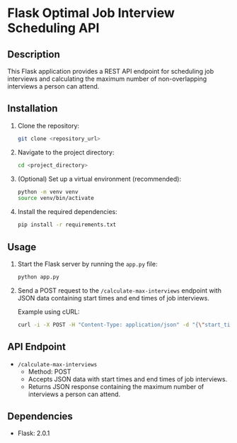 # Flask Optimal Job Interview Scheduling API

## Description
This Flask application provides a REST API endpoint for scheduling job interviews and calculating the maximum number of non-overlapping interviews a person can attend.

## Installation
1. Clone the repository:
    ```bash
    git clone <repository_url>
    ```

2. Navigate to the project directory:
    ```bash
    cd <project_directory>
    ```

3. (Optional) Set up a virtual environment (recommended):
    ```bash
    python -m venv venv
    source venv/bin/activate
    ```

4. Install the required dependencies:
    ```bash
    pip install -r requirements.txt
    ```

## Usage
1. Start the Flask server by running the `app.py` file:
    ```bash
    python app.py
    ```

2. Send a POST request to the `/calculate-max-interviews` endpoint with JSON data containing start times and end times of job interviews.

    Example using cURL:
    ```bash
    curl -i -X POST -H "Content-Type: application/json" -d "{\"start_times\": [10, 20, 30, 40, 50, 60], \"end_times\": [15, 25, 35, 45, 55, 65]}" http://127.0.0.1:5000/calculate-max-interviews
    ```

## API Endpoint
- `/calculate-max-interviews`
  - Method: POST
  - Accepts JSON data with start times and end times of job interviews.
  - Returns JSON response containing the maximum number of interviews a person can attend.

## Dependencies
- Flask: 2.0.1
